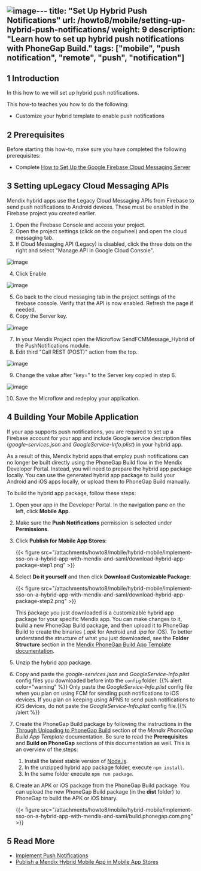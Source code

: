 ![image](https://github.com/mendix/docs/assets/1334574/694820c9-9b75-47bd-b67f-1db4ce0321d4)---
title: "Set Up Hybrid Push Notifications"
url: /howto8/mobile/setting-up-hybrid-push-notifications/
weight: 9
description: "Learn how to set up hybrid push notifications with PhoneGap Build."
tags: ["mobile", "push notification", "remote", "push", "notification"]
---

## 1 Introduction

In this how to we will set up hybrid push notifications.

This how-to teaches you how to do the following:

* Customize your hybrid template to enable push notifications

## 2 Prerequisites

Before starting this how-to, make sure you have completed the following prerequisites:

* Complete [How to Set Up the Google Firebase Cloud Messaging Server](/howto8/mobile/setting-up-google-firebase-cloud-messaging-server/)

## 3 Setting upLegacy Cloud Messaging APIs

Mendix hybrid apps use the Legacy Cloud Messaging APIs from Firebase to send push notifications to Android devices. These must be enabled in the Firebase project you created earlier.

1. Open the Firebase Console and access your project.
2. Open the project settings (click on the cogwheel) and open the cloud messaging tab.
3. If Cloud Messaging API (Legacy) is disabled, click the three dots on the right and select "Manage API in Google Cloud Console".

![image](https://github.com/mendix/docs/assets/1334574/3ef07497-9c92-4d2c-b695-22cb8b9f9096)

4. Click Enable

![image](https://github.com/mendix/docs/assets/1334574/4cdcbf2a-1ce3-4373-a89b-665149fb88c9)

5. Go back to the cloud messaging tab in the project settings of the firebase console. Verify that the API is now enabled. Refresh the page if needed.
6. Copy the Server key.

![image](https://github.com/mendix/docs/assets/1334574/69896319-a7c7-4bd3-bf24-1444a1766d3a)

7. In your Mendix Project open the Microflow SendFCMMessage_Hybrid of the PushNotifications module.
8. Edit third "Call REST (POST)" action from the top.

![image](https://github.com/mendix/docs/assets/1334574/3bda7baf-627e-40c0-91ce-4ebe3e860160)

9. Change the value after "key=" to the Server key copied in step 6.

![image](https://github.com/mendix/docs/assets/1334574/c6ef41e4-66b4-4f98-92fd-792885537367)

10. Save the Microflow and redeploy your application.

## 4 Building Your Mobile Application

If your app supports push notifications, you are required to set up a Firebase account for your app and include Google service description files (*google-services.json* and *GoogleService-Info.plist*) in your hybrid app.

As a result of this, Mendix hybrid apps that employ push notifications can no longer be built directly using the PhoneGap Build flow in the Mendix Developer Portal. Instead, you will need to prepare the hybrid app package locally. You can use the generated hybrid app package to build your Android and iOS apps locally, or upload them to PhoneGap Build manually.

To build the hybrid app package, follow these steps:

1. Open your app in the Developer Portal. In the navigation pane on the left, click **Mobile App**.
2. Make sure the **Push Notifications** permission is selected under **Permissions**.
3. Click **Publish for Mobile App Stores**:

    {{< figure src="/attachments/howto8/mobile/hybrid-mobile/implement-sso-on-a-hybrid-app-with-mendix-and-saml/download-hybrid-app-package-step1.png" >}}

4. Select **Do it yourself** and then click **Download Customizable Package**:

    {{< figure src="/attachments/howto8/mobile/hybrid-mobile/implement-sso-on-a-hybrid-app-with-mendix-and-saml/download-hybrid-app-package-step2.png" >}}

    This package you just downloaded is a customizable hybrid app package for your specific Mendix app. You can make changes to it, build a new PhoneGap Build package, and then upload it to PhoneGap Build to create the binaries (*.apk* for Android and *.ipa* for iOS). To better understand the structure of what you just downloaded, see the **Folder Structure** section in the [Mendix PhoneGap Build App Template documentation](https://github.com/mendix/hybrid-app-template#folder-structure).

5. Unzip the hybrid app package.
6. Copy and paste the *google-services.json* and *GoogleService-Info.plist* config files you downloaded before into the `config` folder.
    {{% alert color="warning" %}} Only paste the *GoogleService-Info.plist* config file when you plan on using FCM for sending push notifications to iOS devices. If you plan on keeping using APNS to send push notifications to iOS devices, do not paste the *GoogleService-Info.plist* config file.{{% /alert %}}
7. Create the PhoneGap Build package by following the instructions in the [Through Uploading to PhoneGap Build](https://github.com/mendix/hybrid-app-template#through-uploading-to-phonegap-build) section of the *Mendix PhoneGap Build App Template* documentation. Be sure to read the **Prerequisites** and **Build on PhoneGap** sections of this documentation as well. This is an overview of the steps:<br />
    1. Install the latest stable version of [Node.js](https://nodejs.org/en/download/).<br />
    1. In the unzipped hybrid app package folder, execute `npm install`.<br />
    1. In the same folder execute `npm run package`.<br />
8. Create an APK or iOS package from the PhoneGap Build package. You can upload the new PhoneGap Build package (in the **dist** folder) to PhoneGap to build the APK or iOS binary.

    {{< figure src="/attachments/howto8/mobile/hybrid-mobile/implement-sso-on-a-hybrid-app-with-mendix-and-saml/build.phonegap.com.png" >}}

## 5 Read More

* [Implement Push Notifications](/howto8/mobile/implementation-guide/)
* [Publish a Mendix Hybrid Mobile App in Mobile App Stores](/howto8/mobile/publishing-a-mendix-hybrid-mobile-app-in-mobile-app-stores/)
